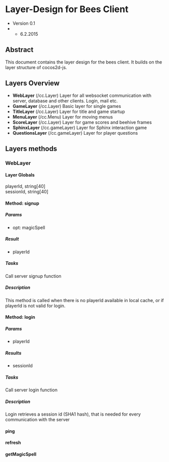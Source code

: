 # Layer-Design for Bees Client
* Version 0.1
* * 6.2.2015

## Abstract

This document contains the layer design for the bees client. It builds on the layer structure of cocos2d-js.

## Layers Overview
* **WebLayer** (/cc.Layer) Layer for all websocket communication with server, database and other clients. Login, mail etc.
* **GameLayer** (/cc.Layer) Basic layer for single games
* **TitleLayer** (/cc.Layer) Layer for title and game startup
* **MenuLayer** (/cc.Menu) Layer for moving menus
* **ScoreLayer** (/cc.Layer) Layer for game scores and beehive frames
* **SphinxLayer** (/cc.gameLayer) Layer for Sphinx interaction game
* **QuestionsLayer** (/cc.gameLayer) Layer for player questions

## Layers methods
### WebLayer
#### Layer Globals
playerId, string[40]  
sessionId, string[40]  

#### Method: signup
##### Params  
* opt: magicSpell

##### Result 
* playerId

##### Tasks 
Call server signup function

##### Description
This method is called when there is no playerId available in local cache, or if playerId is not valid for login.
#### Method: login
##### Params
* playerId

##### Results
* sessionId 

##### Tasks 
Call server login function

##### Description
Login retrieves a session id (SHA1 hash), that is needed for every communication with the server
#### ping
#### refresh
#### getMagicSpell

